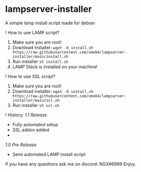 # lampserver-installer
A simple lamp install script made for debian


! How to use LAMP script?
1. Make sure you are root!
2. Download installer: `wget -O install.sh https://raw.githubusercontent.com/vmo64/lampserver-installer/main/install.sh`
3. Run installer `sh install.sh`
4. LAMP Stack is installed on your machine!

! How to use SSL script?
1. Make sure you are root!
2. Download installer: `wget -O install.sh https://raw.githubusercontent.com/vmo64/lampserver-installer/main/ssl.sh`
3. Run installer `sh ssl.sh`

! History:
*1.1 Release*
- Fully automated setup
- SSL addon added
-

*1.0 Pre Release*
- Semi automated LAMP install script

If you have any questions ask me on discord: NGX#6969
Enjoy.
